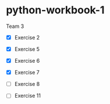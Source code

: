 # python-workbook-1
Team 3

- [x] Exercise 2 
- [x] Exercise 5
- [x] Exercise 6
- [x] Exercise 7
- [ ] Exercise 8
- [ ] Exercise 11

